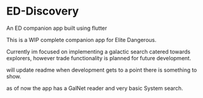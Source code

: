 # ED-Discovery
An ED companion app built using flutter 

This is a WIP complete companion app for Elite Dangerous. 

Currently im focused on implementing a galactic search catered towards explorers, however trade functionality is planned for future development.

will update readme when development gets to a point there is something to show. 

as of now the app has a GalNet reader and very basic System search. 
